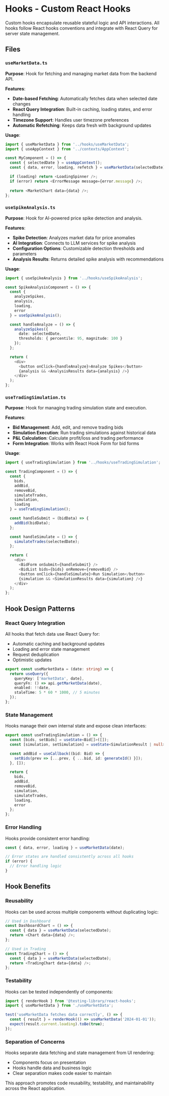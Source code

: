 # Hooks - Custom React Hooks

Custom hooks encapsulate reusable stateful logic and API interactions. All hooks follow React hooks conventions and integrate with React Query for server state management.

## Files

### `useMarketData.ts`

**Purpose**: Hook for fetching and managing market data from the backend API.

**Features**:

- **Date-based Fetching**: Automatically fetches data when selected date changes
- **React Query Integration**: Built-in caching, loading states, and error handling
- **Timezone Support**: Handles user timezone preferences
- **Automatic Refetching**: Keeps data fresh with background updates

**Usage**:

```typescript
import { useMarketData } from '../hooks/useMarketData';
import { useAppContext } from '../contexts/AppContext';

const MyComponent = () => {
  const { selectedDate } = useAppContext();
  const { data, error, loading, refetch } = useMarketData(selectedDate);

  if (loading) return <LoadingSpinner />;
  if (error) return <ErrorMessage message={error.message} />;
  
  return <MarketChart data={data} />;
};
```

### `useSpikeAnalysis.ts`

**Purpose**: Hook for AI-powered price spike detection and analysis.

**Features**:

- **Spike Detection**: Analyzes market data for price anomalies
- **AI Integration**: Connects to LLM services for spike analysis
- **Configuration Options**: Customizable detection thresholds and parameters
- **Analysis Results**: Returns detailed spike analysis with recommendations

**Usage**:

```typescript
import { useSpikeAnalysis } from '../hooks/useSpikeAnalysis';

const SpikeAnalysisComponent = () => {
  const { 
    analyzeSpikes, 
    analysis, 
    loading, 
    error 
  } = useSpikeAnalysis();

  const handleAnalyze = () => {
    analyzeSpikes({
      date: selectedDate,
      thresholds: { percentile: 95, magnitude: 100 }
    });
  };

  return (
    <div>
      <button onClick={handleAnalyze}>Analyze Spikes</button>
      {analysis && <AnalysisResults data={analysis} />}
    </div>
  );
};
```

### `useTradingSimulation.ts`

**Purpose**: Hook for managing trading simulation state and execution.

**Features**:

- **Bid Management**: Add, edit, and remove trading bids
- **Simulation Execution**: Run trading simulations against historical data
- **P&L Calculation**: Calculate profit/loss and trading performance
- **Form Integration**: Works with React Hook Form for bid forms

**Usage**:

```typescript
import { useTradingSimulation } from '../hooks/useTradingSimulation';

const TradingComponent = () => {
  const {
    bids,
    addBid,
    removeBid,
    simulateTrades,
    simulation,
    loading
  } = useTradingSimulation();

  const handleSubmit = (bidData) => {
    addBid(bidData);
  };

  const handleSimulate = () => {
    simulateTrades(selectedDate);
  };

  return (
    <div>
      <BidForm onSubmit={handleSubmit} />
      <BidList bids={bids} onRemove={removeBid} />
      <button onClick={handleSimulate}>Run Simulation</button>
      {simulation && <SimulationResults data={simulation} />}
    </div>
  );
};
```

## Hook Design Patterns

### React Query Integration

All hooks that fetch data use React Query for:

- Automatic caching and background updates
- Loading and error state management
- Request deduplication
- Optimistic updates

```typescript
export const useMarketData = (date: string) => {
  return useQuery({
    queryKey: ['marketData', date],
    queryFn: () => api.getMarketData(date),
    enabled: !!date,
    staleTime: 5 * 60 * 1000, // 5 minutes
  });
};
```

### State Management

Hooks manage their own internal state and expose clean interfaces:

```typescript
export const useTradingSimulation = () => {
  const [bids, setBids] = useState<Bid[]>([]);
  const [simulation, setSimulation] = useState<SimulationResult | null>(null);

  const addBid = useCallback((bid: Bid) => {
    setBids(prev => [...prev, { ...bid, id: generateId() }]);
  }, []);

  return {
    bids,
    addBid,
    removeBid,
    simulation,
    simulateTrades,
    loading,
    error
  };
};
```

### Error Handling

Hooks provide consistent error handling:

```typescript
const { data, error, loading } = useMarketData(date);

// Error states are handled consistently across all hooks
if (error) {
  // Error handling logic
}
```

## Hook Benefits

### Reusability

Hooks can be used across multiple components without duplicating logic:

```typescript
// Used in Dashboard
const DashboardChart = () => {
  const { data } = useMarketData(selectedDate);
  return <Chart data={data} />;
};

// Used in Trading
const TradingChart = () => {
  const { data } = useMarketData(selectedDate);
  return <TradingChart data={data} />;
};
```

### Testability

Hooks can be tested independently of components:

```typescript
import { renderHook } from '@testing-library/react-hooks';
import { useMarketData } from './useMarketData';

test('useMarketData fetches data correctly', () => {
  const { result } = renderHook(() => useMarketData('2024-01-01'));
  expect(result.current.loading).toBe(true);
});
```

### Separation of Concerns

Hooks separate data fetching and state management from UI rendering:

- Components focus on presentation
- Hooks handle data and business logic
- Clear separation makes code easier to maintain

This approach promotes code reusability, testability, and maintainability across the React application.
